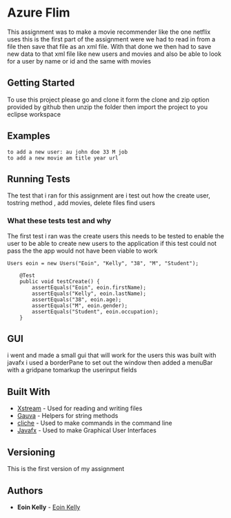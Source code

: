 # Azure Flim

This assignment was to make a movie recommender like the one netflix uses this is the first part of the assignment were we had to read in from a file then save that file as an xml file. With that done we then had to save new data to that xml file like new users and movies and also be able to look for a user by name or id and the same with movies


## Getting Started
To use this project please go and clone it form the clone and zip option provided by github then unzip the folder then import the project to you eclipse workspace


## Examples
```
to add a new user: au john doe 33 M job
to add a new movie am title year url
```


## Running Tests
The test that i ran for this assignment are  i test out how the create user, tostring method , add movies,  delete files find users 

### What these tests test and why
The first test i ran was the create users this needs to be tested to enable the user to be able to create new users to the application
if this test could not pass the the app would not have been viable to work 

```
Users eoin = new Users("Eoin", "Kelly", "38", "M", "Student");

	@Test
	public void testCreate() {
		assertEquals("Eoin", eoin.firstName);
		assertEquals("Kelly", eoin.lastName);
		assertEquals("38", eoin.age);
		assertEquals("M", eoin.gender);
		assertEquals("Student", eoin.occupation);
	}
```

## GUI
i went and made a small gui that will work for the users this was built with javafx i used a borderPane to set out the window then added a menuBar with a gridpane tomarkup the userinput fields


## Built With

* [Xstream](http://x-stream.github.io/) - Used for reading and writing files
* [Gauva](https://github.com/google/guava) - Helpers for string methods
* [cliche](https://sourceforge.net/projects/cliche/) - Used to make commands in the command line
* [Javafx](http://www.oracle.com/technetwork/java/javafx/downloads/index.html) - Used to make Graphical User Interfaces

## Versioning
This is the first version of my assignment

## Authors

* **Eoin Kelly**  - [Eoin Kelly](https://github.com/Timmo2000)




